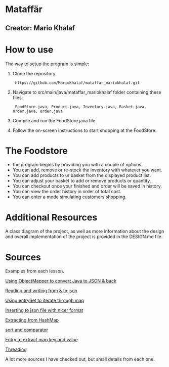 # Mataffär
## Creator: Mario Khalaf
#
# How to use
The way to setup the program is simple:
1. Clone the repository

        https://github.com/MarioKhalaf/mataffar_mariokhalaf.git

2. Navigate to src/main/java/mataffar_mariokhalaf folder containing these files:


        FoodStore.java, Product.java, Inventory.java, Basket.java, Order.java, order.java
3. Compile and run the FoodStore.java file

4. Follow the on-screen instructions to start shopping at the FoodStore.


# The Foodstore
* the program begins by providing you with a couple of options.
* You can add, remove or re-stock the inventory with whatever you want.
* You can add products to ur basket from the displayed product list.
* You can adjust your basket to add or remove products or quantity.
* You can checkout once your finished and order will be saved in history.
* You can view the order history in order of total cost.
* You can enter a mode simulating customers shopping.

# Additional Resources
A class diagram of the project, as well as more information about the design and overall implementation of the project is provided in the DESIGN.md file.

# Sources
Examples from each lesson.

[Using ObjectMapper to convert Java to JSON & back](https://www.youtube.com/watch?v=pv1VCFWTP-I)

[Reading and writing from & to json](https://www.youtube.com/watch?v=9Xr-o_QWMeE)

[Using entrySet to iterate through map](https://www.youtube.com/watch?v=5g9eYf1TLco)

[Inserting to json file with nicer format ](https://mkyong.com/java/how-to-enable-pretty-print-json-output-jackson/)

[Extracting from HashMap](https://stackoverflow.com/questions/16246821/how-to-get-values-and-keys-from-hashmap)

[sort and comparator](https://www.geeksforgeeks.org/collections-sort-java-examples/)

[Entry to extract map key and value](https://stackoverflow.com/questions/5911174/finding-key-associated-with-max-value-in-a-java-map)

[Threading](https://stackoverflow.com/questions/2865315/threads-in-java)

A lot more sources I have checked out, but small details from each one.
